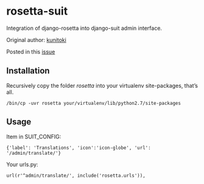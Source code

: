 # rosetta-suit

Integration of django-rosetta into django-suit admin interface.

Original author: [kunitoki](https://github.com/kunitoki)

Posted in this [issue](https://github.com/darklow/django-suit/issues/138)

## Installation

Recursively copy the folder *rosetta* into your virtualenv site-packages, that’s all.

    /bin/cp -uvr rosetta your/virtualenv/lib/python2.7/site-packages

## Usage

Item in SUIT_CONFIG:

    {'label': 'Translations', 'icon':'icon-globe', 'url': '/admin/translate/'}

Your urls.py:

    url(r'^admin/translate/', include('rosetta.urls')),
